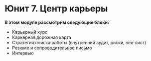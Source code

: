 # Юнит 7. Центр карьеры

**В этом модуле рассмотрим следующие блоки:**

- Карьерный курс
- Карьерная дорожная карта
- Стратегия поиска работы (внутренний аудит, риски, чек-лист)
- Резюме и сопроводительное письмо
- Интервью
